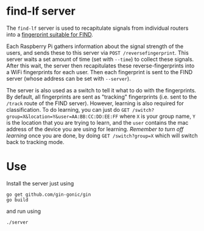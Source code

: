 # find-lf server

The `find-lf` server is used to recapitulate signals from individual routers into a [fingerprint suitable for FIND](https://doc.internalpositioning.com/api/#post-learn).

Each Raspberry Pi gathers information about the signal strength of the users, and sends these to this server via `POST /reversefingerprint`. This server waits a set amount of time (set with `--time`) to collect these signals. After this wait, the server then recapitulates these reverse-fingerprints into a WiFi fingerprints for each user. Then each fingerprint is sent to the FIND server (whose address can be set with `--server`).

The server is also used as a switch to tell it what to do with the fingerprints. By default, all fingerprints are sent as "tracking" fingerprints (i.e. sent to the `/track` route of the FIND server). However, learning is also required for classification. To do learning, you can just do `GET /switch?group=X&location=Y&user=AA:BB:CC:DD:EE:FF` where `X` is your group name, `Y` is the location that you are trying to learn, and the `user` contains the mac address of the device you are using for learning. *Remember to turn off learning* once you are done, by doing `GET /switch?group=X` which will switch back to tracking mode.

# Use

Install the server just using

```
go get github.com/gin-gonic/gin
go build
```

and run using

```
./server
```

